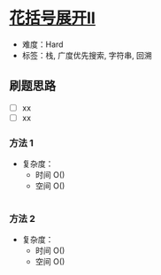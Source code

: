 # [花括号展开II](https://leetcode-cn.com/problems/brace-expansion-ii/)

- 难度：Hard
- 标签：栈, 广度优先搜索, 字符串, 回溯

## 刷题思路

- [ ] xx
- [ ] xx

### 方法 1

- 复杂度：
    - 时间 O()
    - 空间 O()

``` js

```

### 方法 2

- 复杂度：
    - 时间 O()
    - 空间 O()

``` js

```
